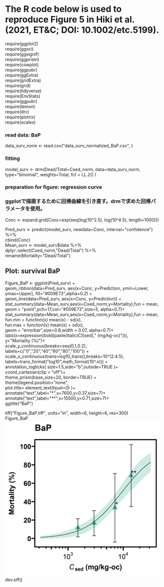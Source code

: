 # The R code below is used to reproduce Figure 5 in Hiki et al. (2021, ET&C; DOI: 10.1002/etc.5199).
  
    
      
require(ggplot2)  
require(ggsci)  
require(ggsignif)  
require(ggprism)  
require(cowplot)  
require(ggpubr)  
require(ggExtra)  
require(gridExtra)  
require(grid)  
require(tidyverse)  
require(EnvStats)  
require(ggpubr)  
require(lemon)  
require(drc)  
require(plotrix)  
require(scales)  

### read data: BaP
data_surv_norm <- read.csv("data_surv_normalized_BaP.csv", )  
  
  
### fitting
model_surv <- drm(Dead/Total~Csed_norm, data=data_surv_norm, type="binomial", weights=Total, fct = LL.2() )  
  
  
  
### preparation for figure: regression curve
### ggplotで描画するために回帰曲線を引き直す。drmで求めた回帰パラメータを使用。
Conc <- expand.grid(Conc=exp(seq(log(10^2.5), log(10^4.5), length=1000)))   
  
Pred_surv <- predict(model_surv, newdata=Conc, interval="confidence") %>%  
  cbind(Conc)   
Mean_surv <- model_surv$data %>% dplyr::select(Csed_norm,"Dead/Total") %>%  
  rename(Mortality="Dead/Total")   
  
  
## Plot: survival BaP 
Figure_BaP <- ggplot(Pred_surv) +  
  geom_ribbon(data=Pred_surv, aes(x=Conc, y=Prediction, ymin=Lower, ymax=Upper), fill="#009E73",alpha=0.2) +  
  geom_line(data=Pred_surv, aes(x=Conc, y=Prediction)) +  
  stat_summary(data=Mean_surv,aes(x=Csed_norm,y=Mortality),fun = mean,  
               geom = "point",pch=17,col="#009E73",size=5, alpha=0.7)+  
  stat_summary(data=Mean_surv,aes(x=Csed_norm,y=Mortality),fun = mean,  
               fun.min = function(x) mean(x) - sd(x),   
               fun.max = function(x) mean(x) + sd(x),   
               geom = "errorbar",size=0.8,width = 0.07, alpha=0.7)+  
  labs(x=expression(bold(paste(italic(C)[sed]," (mg/kg-oc)"))),  
       y="Mortality (%)")+  
  scale_y_continuous(breaks=seq(0,1,0.2), labels=c("0","20","40","60","80","100")) +  
  scale_x_continuous(trans=log10_trans(),breaks=10^(2:4.5), labels=trans_format("log10",math_format(10^.x))) +  
  annotation_logticks( size=1.5,side="b",outside=TRUE )+  
  coord_cartesian(clip = "off")+  
  theme_prism(base_size=20, border=TRUE) +  
  theme(legend.position="none",  
        plot.title= element_text(hjust=0) )+  
  annotate("text",label="*",x=7600,y=0.37,size=7)+  
  annotate("text",label="**",x=15500,y=0.71,size=7)+  
  ggtitle("BaP")  
  
  
  
tiff("Figure_BaP.tiff", units="in", width=6, height=6, res=300)   
Figure_BaP  
![](figure/Figure_BaP.png)    
dev.off()    
  
  






